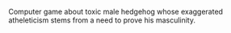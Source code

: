 Computer game about toxic male hedgehog whose exaggerated atheleticism stems from a need to prove his masculinity.